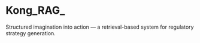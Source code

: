 # Kong_RAG_
Structured imagination into action — a retrieval-based system for regulatory strategy generation.
